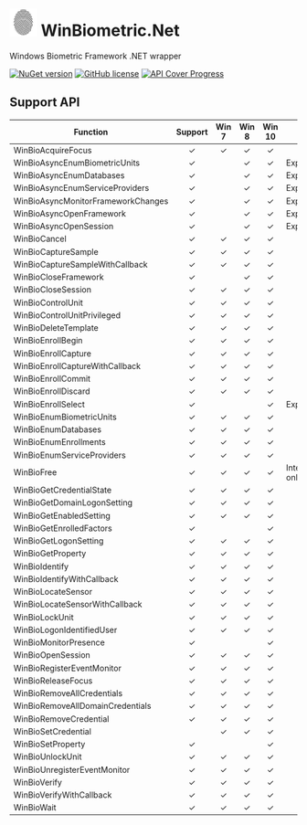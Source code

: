 # ![Alt text](nuget/fingerprint48.png "WinBiometric.Net") WinBiometric.Net

Windows Biometric Framework .NET wrapper

[![NuGet version](https://badge.fury.io/nu/WinBiometricDotNet.svg)](https://badge.fury.io/nu/WinBiometricDotNet)
[![GitHub license](https://img.shields.io/github/license/mashape/apistatus.svg)]()
[![API Cover Progress](https://img.shields.io/badge/API%20Coverage-98.0%25%20(51/52)-green.svg)]()

## Support API

|Function|Support|Win 7|Win 8|Win 10|Note|
|----|:----:|:----:|:----:|:----:|----|
|WinBioAcquireFocus|✓|✓|✓|✓||
|WinBioAsyncEnumBiometricUnits|✓||✓|✓|Experimental|
|WinBioAsyncEnumDatabases|✓||✓|✓|Experimental|
|WinBioAsyncEnumServiceProviders|✓||✓|✓|Experimental|
|WinBioAsyncMonitorFrameworkChanges|✓||✓|✓|Experimental|
|WinBioAsyncOpenFramework|✓||✓|✓|Experimental|
|WinBioAsyncOpenSession|✓||✓|✓|Experimental|
|WinBioCancel|✓|✓|✓|✓||
|WinBioCaptureSample|✓|✓|✓|✓||
|WinBioCaptureSampleWithCallback|✓|✓|✓|✓||
|WinBioCloseFramework|✓||✓|✓||
|WinBioCloseSession|✓|✓|✓|✓||
|WinBioControlUnit|✓|✓|✓|✓||
|WinBioControlUnitPrivileged|✓|✓|✓|✓||
|WinBioDeleteTemplate|✓|✓|✓|✓||
|WinBioEnrollBegin|✓|✓|✓|✓||
|WinBioEnrollCapture|✓|✓|✓|✓||
|WinBioEnrollCaptureWithCallback|✓|✓|✓|✓||
|WinBioEnrollCommit|✓|✓|✓|✓||
|WinBioEnrollDiscard|✓|✓|✓|✓||
|WinBioEnrollSelect|✓|||✓|Experimental|
|WinBioEnumBiometricUnits|✓|✓|✓|✓||
|WinBioEnumDatabases|✓|✓|✓|✓||
|WinBioEnumEnrollments|✓|✓|✓|✓||
|WinBioEnumServiceProviders|✓|✓|✓|✓||
|WinBioFree|✓|✓|✓|✓|Internal use only|
|WinBioGetCredentialState|✓|✓|✓|✓||
|WinBioGetDomainLogonSetting|✓|✓|✓|✓||
|WinBioGetEnabledSetting|✓|✓|✓|✓||
|WinBioGetEnrolledFactors|✓|||✓||
|WinBioGetLogonSetting|✓|✓|✓|✓||
|WinBioGetProperty|✓|✓|✓|✓||
|WinBioIdentify|✓|✓|✓|✓||
|WinBioIdentifyWithCallback|✓|✓|✓|✓||
|WinBioLocateSensor|✓|✓|✓|✓||
|WinBioLocateSensorWithCallback|✓|✓|✓|✓||
|WinBioLockUnit|✓|✓|✓|✓||
|WinBioLogonIdentifiedUser|✓|✓|✓|✓||
|WinBioMonitorPresence|✓|||✓||
|WinBioOpenSession|✓|✓|✓|✓||
|WinBioRegisterEventMonitor|✓|✓|✓|✓||
|WinBioReleaseFocus|✓|✓|✓|✓||
|WinBioRemoveAllCredentials|✓|✓|✓|✓||
|WinBioRemoveAllDomainCredentials|✓|✓|✓|✓||
|WinBioRemoveCredential|✓|✓|✓|✓||
|WinBioSetCredential||✓|✓|✓||
|WinBioSetProperty|✓|||✓||
|WinBioUnlockUnit|✓|✓|✓|✓||
|WinBioUnregisterEventMonitor|✓|✓|✓|✓||
|WinBioVerify|✓|✓|✓|✓||
|WinBioVerifyWithCallback|✓|✓|✓|✓||
|WinBioWait|✓|✓|✓|✓||